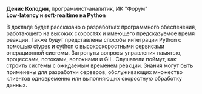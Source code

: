 **Денис Колодин**,  программист-аналитик, ИК "Форум"  
**Low-latency и soft-realtime на Python**

В докладе будет рассказано о разработках программного обеспечения, работающего на высоких скоростях и имеющего предсказуемое время реакции. Также будут представлены способы интеграции Python с помощью ctypes и cython с высокоскоростными сервисами операционной системы. Затронуты вопросы управления памятью, процессами, потоками, волокнами и GIL. Слушатели поймут, как строить системы с ожидаемым временем реакции. Знания могут быть применены для разработки серверов, обслуживающих множество клиентов одновременно или выполняющих скоростную обработку данных.

